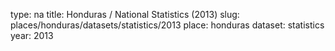 type: na
title: Honduras / National Statistics (2013)
slug: places/honduras/datasets/statistics/2013
place: honduras
dataset: statistics
year: 2013
